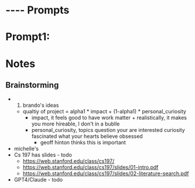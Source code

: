 # ---- Prompts

# Prompt1: 

# Notes


## Brainstorming

- 1. brando's ideas
    - qualtiy of project = alpha1 * impact + (1-alpha1) * personal_curiosity
        - impact, it feels good to have work matter + realistically, it makes you more hireable, I don't in a bublle
        - personal_curiosity, topics question your are interested curiosity fascinated what your hearts believe obsessed
            - geoff hinton thinks this is important
- michelle's
- Cs 197 has slides - todo
    - https://web.stanford.edu/class/cs197/
    - https://web.stanford.edu/class/cs197/slides/01-intro.pdf
    - https://web.stanford.edu/class/cs197/slides/02-literature-search.pdf
- GPT4/Claude - todo
